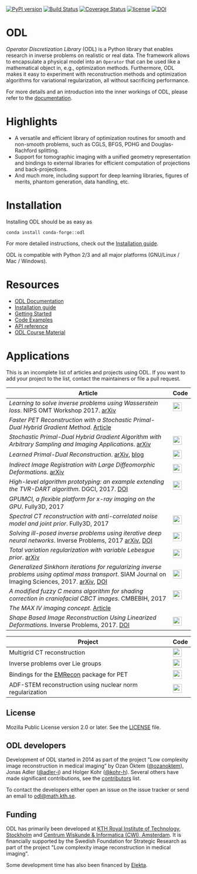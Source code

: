 [![PyPI version](https://badge.fury.io/py/odl.svg)](https://badge.fury.io/py/odl)
[![Build Status](https://travis-ci.org/odlgroup/odl.svg?branch=master)](https://travis-ci.org/odlgroup/odl?branch=master)
[![Coverage Status](https://coveralls.io/repos/github/odlgroup/odl/badge.svg)](https://coveralls.io/github/odlgroup/odl)
[![license](https://img.shields.io/badge/license-MPL--2.0-orange.svg)](https://opensource.org/licenses/MPL-2.0)
[![DOI](https://zenodo.org/badge/45596393.svg)](https://zenodo.org/badge/latestdoi/45596393)

ODL
===
*Operator Discretization Library* (ODL) is a Python library that enables research in inverse problems on realistic or real data. The framework allows to encapsulate a physical model into an `Operator` that can be used like a mathematical object in, e.g., optimization methods. Furthermore, ODL makes it easy to experiment with reconstruction methods and optimization algorithms for variational regularization, all without sacrificing performance.

For more details and an introduction into the inner workings of ODL, please refer to the [documentation](https://odlgroup.github.io/odl/).

Highlights
==========
- A versatile and efficient library of optimization routines for smooth and non-smooth problems, such as CGLS, BFGS, PDHG and Douglas-Rachford splitting.
- Support for tomographic imaging with a unified geometry representation and bindings to external libraries for efficient computation of projections and back-projections.
- And much more, including support for deep learning libraries, figures of merits, phantom generation, data handling, etc.

Installation
============
Installing ODL should be as easy as

    conda install conda-forge::odl

For more detailed instructions, check out the [Installation guide](https://odlgroup.github.io/odl/getting_started/installing.html).

ODL is compatible with Python 2/3 and all major platforms (GNU/Linux / Mac / Windows).

Resources
=========
- [ODL Documentation](https://odlgroup.github.io/odl/)
- [Installation guide](https://odlgroup.github.io/odl/getting_started/installing.html)
- [Getting Started](https://odlgroup.github.io/odl/getting_started/getting_started.html)
- [Code Examples](examples)
- [API reference](https://odlgroup.github.io/odl/odl.html)
- [ODL Course Material](https://github.com/odlgroup/odlworkshop)

Applications
============
This is an incomplete list of articles and projects using ODL. If you want to add your project to the list, contact the maintainers or file a pull request.

| Article      |  Code  |
|------------------|--------|
| *Learning to solve inverse problems using Wasserstein loss*. NIPS OMT Workshop 2017. [arXiv](https://arxiv.org/abs/1710.10898) | [<img src="https://github.com/favicon.ico" width="24">](https://github.com/adler-j/wasserstein_inverse_problems) |
| *Faster PET Reconstruction with a Stochastic Primal-Dual Hybrid Gradient Method*. [Article](https://www.spiedigitallibrary.org/conference-proceedings-of-spie/10394/103941O/Faster-PET-reconstruction-with-a-stochastic-primal-dual-hybrid-gradient/10.1117/12.2272946.full?SSO=1) |  |
| *Stochastic Primal-Dual Hybrid Gradient Algorithm with Arbitrary Sampling and Imaging Applications*. [arXiv](https://arxiv.org/abs/1706.04957) | [<img src="https://github.com/favicon.ico" width="24">](https://github.com/mehrhardt/spdhg) |
| *Learned Primal-Dual Reconstruction*. [arXiv](https://arxiv.org/abs/1707.06474), [blog](https://adler-j.github.io/2017/07/21/Learning-to-reconstruct.html) | [<img src="https://github.com/favicon.ico" width="24">](https://github.com/adler-j/learned_primal_dual) |
| *Indirect Image Registration with Large Diffeomorphic Deformations*. [arXiv](https://arxiv.org/abs/1706.04048) | [<img src="https://github.com/favicon.ico" width="24">](https://github.com/chongchenmath/odl_lddmm) |
| *High-level algorithm prototyping: an example extending the TVR-DART algorithm*. DGCI, 2017. [DOI](https://doi.org/10.1007/978-3-319-66272-5_10) | [<img src="https://github.com/favicon.ico" width="24">](https://github.com/aringh/TVR-DART) |
| *GPUMCI, a ﬂexible platform for x-ray imaging on the GPU*. Fully3D, 2017 |  |
| *Spectral CT reconstruction with anti-correlated noise model and joint prior*. Fully3D, 2017 | [<img src="https://github.com/favicon.ico" width="24">](https://github.com/adler-j/spectral_ct_examples) |
| *Solving ill-posed inverse problems using iterative deep neural networks*. Inverse Problems, 2017 [arXiv](https://arxiv.org/abs/1704.04058), [DOI](https://doi.org/10.1088/1361-6420/aa9581) | [<img src="https://github.com/favicon.ico" width="24">](https://github.com/adler-j/learned_gradient_tomography) |
| *Total variation regularization with variable Lebesgue prior*. [arXiv](https://arxiv.org/abs/1702.08807) | [<img src="https://github.com/favicon.ico" width="24">](https://github.com/kohr-h/variable_lp_paper) |
| *Generalized Sinkhorn iterations for regularizing inverse problems using optimal mass transport*. SIAM Journal on Imaging Sciences, 2017. [arXiv](https://arxiv.org/abs/1612.02273), [DOI](https://doi.org/10.1137/17M111208X) | [<img src="https://github.com/favicon.ico" width="24">](https://github.com/aringh/Generalized-Sinkhorn-and-tomography) |
| *A modified fuzzy C means algorithm for shading correction in craniofacial CBCT images*. CMBEBIH, 2017 | [<img src="https://github.com/favicon.ico" width="24">](https://github.com/adler-j/mfcm_article) |
| *The MAX IV imaging concept*. [Article](https://www.ncbi.nlm.nih.gov/pmc/articles/PMC5133273/) | |
| *Shape Based Image Reconstruction Using Linearized Deformations*. Inverse Problems, 2017. [DOI](http://iopscience.iop.org/article/10.1088/1361-6420/aa55af) | [<img src="https://github.com/favicon.ico" width="24">](https://github.com/chongchenmath/odl_ld) |

| Project      |  Code  |
|------------------|--------|
| Multigrid CT reconstruction | [<img src="https://github.com/favicon.ico" width="24">](https://github.com/kohr-h/odl-multigrid) |
| Inverse problems over Lie groups | [<img src="https://github.com/favicon.ico" width="24">](https://github.com/adler-j/lie_grp_diffeo) |
| Bindings for the [EMRecon](http://www.uni-muenster.de/Sfbmobil/en/veroeffentlichungen/software/emrecon/index.html) package for PET |  [<img src="https://github.com/favicon.ico" width="24">](https://github.com/odlgroup/odlemrecon) |
| ADF-STEM reconstruction using nuclear norm regularization | [<img src="https://github.com/favicon.ico" width="24">](https://github.com/adler-j/odl-stem-examples) |


License
-------
Mozilla Public License version 2.0 or later. See the [LICENSE](LICENSE) file.

ODL developers
--------------
Development of ODL started in 2014 as part of the project "Low complexity image reconstruction in medical imaging” by Ozan Öktem ([@ozanoktem](https://github.com/ozanoktem)), Jonas Adler ([@adler-j](https://github.com/adler-j)) and Holger Kohr ([@kohr-h](https://github.com/kohr-h)). Several others have made significant contributions, see the [contributors](CONTRIBUTORS.md) list.

To contact the developers either open an issue on the issue tracker or send an email to odl@math.kth.se.

Funding
-------
ODL has primarily been developed at [KTH Royal Institute of Technology, Stockholm](https://www.kth.se/en/sci/institutioner/math) and [Centrum Wiskunde & Informatica (CWI), Amsterdam](https://www.cwi.nl).
It is financially supported by the Swedish Foundation for Strategic Research as part of the project "Low complexity image reconstruction in medical imaging". 

Some development time has also been financed by [Elekta](https://www.elekta.com/).
